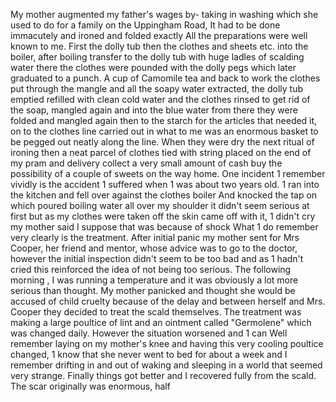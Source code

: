 My mother augmented my father's wages by- taking in washing which she used to do for a family on the Uppingham Road, It had to be done immacutely and ironed and folded exactly  All the preparations were well known to me. First the dolly tub then the clothes and sheets etc. into the boiler, after boiling transfer to the dolly tub with huge ladles of scalding water there the clothes were pounded with the dolly pegs which later graduated to a punch. A cup of Camomile tea and back to work the clothes put through the mangle and all the soapy water extracted, the dolly tub emptied refilled with clean cold water and the clothes rinsed to get rid of the soap, mangled again and into the blue water from there they were folded and mangled again then to the starch for the articles that needed it, on to the clothes line carried out in what to me was an enormous basket to be pegged out neatly along the line. When they were dry the next ritual of ironing then a neat parcel of clothes tied with string placed on the end of my pram and delivery collect a very small amount of cash buy the possibility of a couple of sweets on the way home. One incident 1 remember vividly is the accident 1 suffered when 1 was about two years old. 1 ran into the kitchen and fell over against the clothes boiler And knocked the tap on which poured boiling water all over my shoulder it didn't seem serious at first but as my clothes were taken off the skin came off with it, 1 didn't cry my mother said I suppose that was because of shock What 1 do remember very clearly is the treatment. After initial panic my mother sent for Mrs Cooper, her friend and mentor, whose advice was to go to the doctor, however the initial inspection didn't seem to be too bad and as 1 hadn't cried this reinforced the idea of not being too serious. The following morning , I was running a temperature and it was obviously a lot more serious than thought. My mother panicked and thought she would be accused of child cruelty because of the delay and between herself and Mrs. Cooper they decided to treat the scald themselves. The treatment was making a large poultice of lint and an ointment called "Germolene" which was changed daily. However the situation worsened and 1 can Well remember laying on my mother's knee and having this very cooling poultice changed, 1 know that she never went to bed for about a week and I remember drifting in and out of waking and sleeping in a world that seemed very strange. Finally things got better and I recovered fully from the scald. The scar originally was enormous, half
